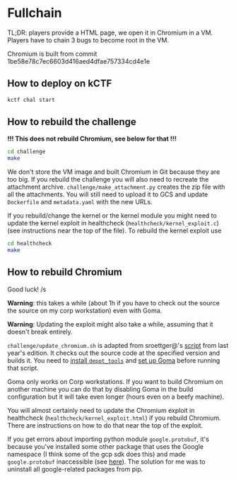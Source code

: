 # Fullchain

TL;DR: players provide a HTML page, we open it in Chromium in a VM. Players have to
chain 3 bugs to become root in the VM.

Chromium is built from commit 1be58e78c7ec6603d416aed4dfae757334cd4e1e

## How to deploy on kCTF

```sh
kctf chal start
```

## How to rebuild the challenge

**!!! This does not rebuild Chromium, see below for that !!!**

```sh
cd challenge
make
```

We don't store the VM image and built Chromium in Git because they are too big. If
you rebuild the challenge you will also need to recreate the attachment archive.
`challenge/make_attachment.py` creates the zip file with all the attachments.
You will still need to upload it to GCS and update `Dockerfile` and `metadata.yaml` with the new URLs.

If you rebuild/change the kernel or the kernel module you might need to update the kernel exploit
in healthcheck (`healthcheck/kernel_exploit.c`) (see instructions near the top of the file).
To rebuild the kernel exploit use

```sh
cd healthcheck
make
```

## How to rebuild Chromium

Good luck! /s

**Warning**: this takes a while (about 1h if you have to check out the source the source on my corp workstation) even with Goma.

**Warning**: Updating the exploit might also take a while, assuming that it doesn't break entirely.

`challenge/update_chromium.sh` is adapted from sroettger@'s [script](https://team.git.corp.google.com/ctfcompetition/2020-challenges-quals/+/refs/heads/master/sandbox-teleport/update_chrome.sh)
from last year's edition. It checks out the source code at the specified version and builds it.
You need to [install `depot_tools`](https://chromium.googlesource.com/chromium/src/+/refs/heads/main/docs/linux/build_instructions.md#install)
and [set up Goma](https://www.chromium.org/developers/gn-build-configuration) before running that script.

Goma only works on Corp workstations. If you want to build Chromium on another machine you can do that by disabling Goma
in the build configuration but it will take even longer (hours even on a beefy machine).

You will almost certainly need to update the Chromium exploit in healthcheck (`healthcheck/kernel_exploit.html`) if you rebuild Chromium.
There are instructions on how to do that near the top of the exploit.

If you get errors about importing python module `google.protobuf`, it's because you've installed some other package that uses the Google
namespace (I think some of the gcp sdk does this) and made `google.protobuf` inaccessible (see [here](https://github.com/protocolbuffers/protobuf/issues/1296)).
The solution for me was to uninstall all google-related packages from pip.
